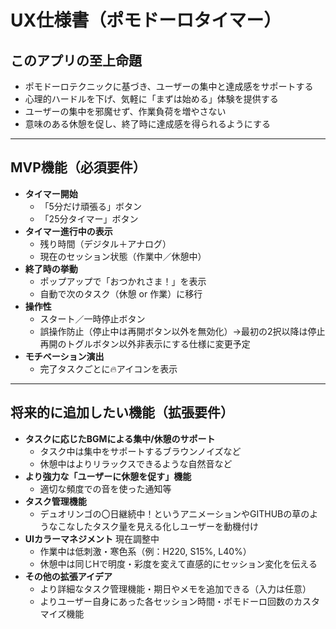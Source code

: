 # UX仕様書（ポモドーロタイマー）

## このアプリの至上命題
- ポモドーロテクニックに基づき、ユーザーの集中と達成感をサポートする
- 心理的ハードルを下げ、気軽に「まずは始める」体験を提供する
- ユーザーの集中を邪魔せず、作業負荷を増やさない
- 意味のある休憩を促し、終了時に達成感を得られるようにする

---

## MVP機能（必須要件）
- **タイマー開始**  
  - 「5分だけ頑張る」ボタン  
  - 「25分タイマー」ボタン
- **タイマー進行中の表示**  
  - 残り時間（デジタル＋アナログ）  
  - 現在のセッション状態（作業中／休憩中）
- **終了時の挙動**  
  - ポップアップで「おつかれさま！」を表示  
  - 自動で次のタスク（休憩 or 作業）に移行
- **操作性**  
  - スタート／一時停止ボタン  
  - 誤操作防止（停止中は再開ボタン以外を無効化）→最初の2択以降は停止再開のトグルボタン以外非表示にする仕様に変更予定 
- **モチベーション演出**  
  - 完了タスクごとに🔥アイコンを表示

---

## 将来的に追加したい機能（拡張要件）
- **タスクに応じたBGMによる集中/休憩のサポート**  
  - タスク中は集中をサポートするブラウンノイズなど
  - 休憩中はよりリラックスできるような自然音など
- **より強力な「ユーザーに休憩を促す」機能**
  - 適切な頻度での音を使った通知等
- **タスク管理機能**  
  - デュオリンゴの〇日継続中！というアニメーションやGITHUBの草のようなこなしたタスク量を見える化しユーザーを動機付け
- **UIカラーマネジメント**  現在調整中
  - 作業中は低刺激・寒色系（例：H220, S15%, L40%）  
  - 休憩中は同じHで明度・彩度を変えて直感的にセッション変化を伝える
- **その他の拡張アイデア**  
  - より詳細なタスク管理機能・期日やメモを追加できる（入力は任意）
  - よりユーザー自身にあった各セッション時間・ポモドーロ回数のカスタマイズ機能
